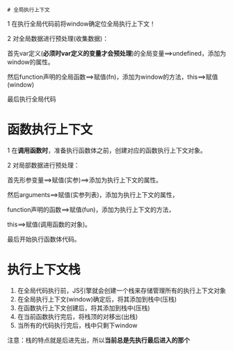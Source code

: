 	# 全局执行上下文

1 在执行全局代码前将window确定位全局执行上下文！

2 对全局数据进行预处理(收集数据)：

首先var定义(**必须时var定义的变量才会预处理**)的全局变量==>undefined，添加为window的属性。

然后function声明的全局函数==>赋值(fn)，添加为window的方法，this==>赋值(window)

最后执行全局代码

# 函数执行上下文

1 在**调用函数时**，准备执行函数体之前，创建对应的函数执行上下文对象。

2 对局部数据进行预处理：

首先形参变量==>赋值(实参)==>添加为执行上下文的属性。

然后arguments==>赋值(实参列表)，添加为执行上下文的属性，

function声明的函数==>赋值(fun)，添加为执行上下文的方法，

this==>赋值(调用函数的对象)。

最后开始执行函数体代码。



# 执行上下文栈

1. 在全局代码执行前，JS引擎就会创建一个栈来存储管理所有的执行上下文对象
2. 在全局执行上下文(window)确定后，将其添加到栈中(压栈)
3. 在函数执行上下文创建后，将其添加到栈中(压栈)
4. 在当前函数执行完后，将栈顶的对移出(出栈)
5. 当所有的代码执行完后，栈中只剩下window



注意：栈的特点就是后进先出，所以**当前总是先执行最后进入的那个**

